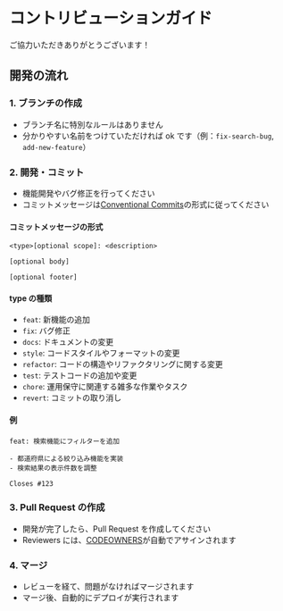 # コントリビューションガイド

ご協力いただきありがとうございます！

## 開発の流れ

### 1. ブランチの作成

- ブランチ名に特別なルールはありません
- 分かりやすい名前をつけていただければ ok です（例：`fix-search-bug`, `add-new-feature`）

### 2. 開発・コミット

- 機能開発やバグ修正を行ってください
- コミットメッセージは[Conventional Commits](https://www.conventionalcommits.org/ja/v1.0.0/)の形式に従ってください

#### コミットメッセージの形式

```
<type>[optional scope]: <description>

[optional body]

[optional footer]
```

#### type の種類

- `feat`: 新機能の追加
- `fix`: バグ修正
- `docs`: ドキュメントの変更
- `style`: コードスタイルやフォーマットの変更
- `refactor`: コードの構造やリファクタリングに関する変更
- `test`: テストコードの追加や変更
- `chore`: 運用保守に関連する雑多な作業やタスク
- `revert`: コミットの取り消し

#### 例

```
feat: 検索機能にフィルターを追加

- 都道府県による絞り込み機能を実装
- 検索結果の表示件数を調整

Closes #123
```

### 3. Pull Request の作成

- 開発が完了したら、Pull Request を作成してください
- Reviewers には、[CODEOWNERS](/.github/CODEOWNERS)が自動でアサインされます

### 4. マージ

- レビューを経て、問題がなければマージされます
- マージ後、自動的にデプロイが実行されます
